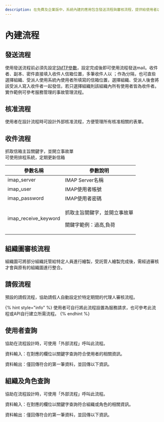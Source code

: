 ```yaml
---
description: 在免費及企業版中，系統內建的應用包含發送流程與審核流程，提供給使用者以外部流程或直接使用。
---
```


# 內建流程

## 發送流程

使用發送流程前必須先設定[SMTP參數](6.md#can-shu-guan-li)，設定完成後即可使用流程發送mail。收件者、副本、密件直接填入收件人信箱位置，多筆收件人以 ；作為分隔，也可直些選擇組織、受派人使用系統內使用者所填寫的信箱位置，選擇組織、受派人後會將該受派人寫入收件者一起發信，若只選擇組織則該組織內所有使用者皆為收件者。實作範例可參考服務管理的事故管理流程。

## 核准流程

使用者在設計流程時可設計外部核准流程，方便管理所有核准相關的表單。

## 收件流程

抓取信箱主旨關鍵字，並開立事故單\
可使用排程系統，定期更新信箱

| 參數名稱                   | 參數說明                                    |
| ---------------------- | --------------------------------------- |
| imap\_server           | IMAP Server名稱                           |
| imap\_user             | IMAP使用者帳號                               |
| imap\_password         | IMAP使用者密碼                               |
| imap\_receive\_keyword | <p>抓取主旨關鍵字，並開立事故單</p><p>關鍵字範例：過高,負荷</p> |

## 組織圖審核流程

組織圖可將部分組織託管給特定人員進行繪製，受託管人繪製完成後，需經過審核才會與原有的組織圖進行整合。

## 請假流程

預設的請假流程，協助請假人自動設定於特定期間的代理人審核流程。

{% hint style="info" %}
使用者可自行將此流程設置為服務請求，也可參考此流程或API自行建立所需流程。
{% endhint %}

## 使用者查詢

協助在流程設計時，可使用「外部流程」呼叫此流程。

資料輸入：在對應的欄位以關鍵字查詢符合使用者的相關資訊。

資料輸出：僅回傳符合的第一筆資料，並回傳以下資訊。



## 組織及角色查詢

協助在流程設計時，可使用「外部流程」呼叫此流程。

資料輸入：在對應的欄位以關鍵字查詢符合組織或角色的相關資訊。

資料輸出：僅回傳符合的第一筆資料，並回傳以下資訊。

